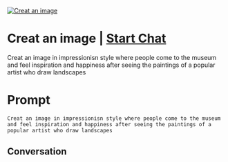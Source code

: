 
[![Creat an image ](https://flow-prompt-covers.s3.us-west-1.amazonaws.com/icon/Minimalist/i13.png)](https://gptcall.net/chat.html?data=%7B%22contact%22%3A%7B%22id%22%3A%22uxdRHSPPNULsr6uW0tjqU%22%2C%22flow%22%3Atrue%7D%7D)
# Creat an image  | [Start Chat](https://gptcall.net/chat.html?data=%7B%22contact%22%3A%7B%22id%22%3A%22uxdRHSPPNULsr6uW0tjqU%22%2C%22flow%22%3Atrue%7D%7D)
Creat an image in impressionisn style where people come to the museum and feel inspiration and happiness after seeing the paintings of a popular artist who draw landscapes

# Prompt

```
Creat an image in impressionisn style where people come to the museum and feel inspiration and happiness after seeing the paintings of a popular artist who draw landscapes
```

## Conversation




